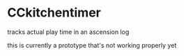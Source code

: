# CCkitchentimer
tracks actual play time in an ascension log

this is currently a prototype that's not working properly yet
